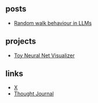 ## posts

- [Random walk behaviour in LLMs](articles/2024-12-22/A00002.md)

## projects

- [Toy Neural Net Visualizer](projects/neuralide.html)

## links

- [X](https://x.com/attentionmech)
- [Thought Journal](https://www.attentionmech.blog)


